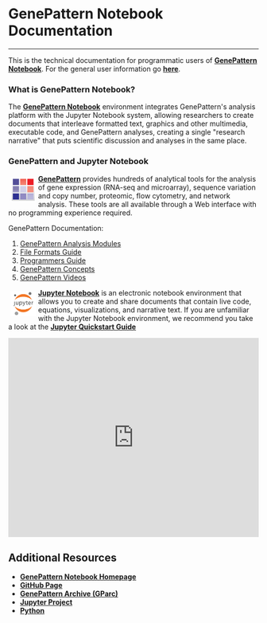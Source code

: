 
# GenePattern Notebook Documentation

---

<!-- |Documentation|Release Notes|
|--|--|
|[Programmatic Features](programmatic/)|[GenePattern Notebook Repository](releases/#genepattern-notebook-repository)|
|[Local Installation](local-installation/)|[GenePattern Notebook Extension](releases/#genepattern-notebook-extension)|
|[For Jupyter Users](jupyter-users)|[GenePattern Python Library](releases/#genepattern-python-library)|
|[FAQ](faq)|[Notebook Tool Manager](releases/#notebook-tool-manager)||
|[Contact](contact)|[Rich Text Editor](releases/#rich-text-editor)|| -->

This is the technical documentation for programmatic users of [**GenePattern Notebook**](http://genepattern-notebook.org). For the general user information go [**here**](http://genepattern-notebook.org/basic-features).

### What is GenePattern Notebook?

The [**GenePattern Notebook**](http://genepattern-notebook.org) environment integrates GenePattern's analysis platform with the Jupyter Notebook system, allowing researchers to create documents that interleave formatted text, graphics and other multimedia, executable code, and GenePattern analyses, creating a single "research narrative" that puts scientific discussion and analyses in the same place.

### GenePattern and Jupyter Notebook

<a href="http://genepattern.org"><img src="img/genepattern.png" width=50px style="float: left; margin: 5px;" id="genepattern-img"></a> [**GenePattern**](https://genepattern.org) provides hundreds of analytical tools for the analysis of gene expression (RNA-seq and microarray), sequence variation and copy number, proteomic, flow cytometry, and network analysis. These tools are all available through a Web interface with no programming experience required.

GenePattern Documentation:  

1. [GenePattern Analysis Modules](https://genepattern.org/modules)
2. [File Formats Guide](https://genepattern.org/file-formats-guide)
3. [Programmers Guide](https://genepattern.org/programmers-guide)
4. [GenePattern Concepts](https://genepattern.org/concepts)
5. [GenePattern Videos](https://genepattern.org/video-tutorials)

<a href="https://jupyter.org"><img src="img/jupyter.png" width=50px style="float: left; margin: 5px;" id="jupyter-img"></a> [**Jupyter Notebook**](https://jupyter.org) is an electronic notebook environment that allows you to create and share documents that contain live code, equations, visualizations, and narrative text. If you are unfamiliar with the Jupyter Notebook environment, we recommend you take a look at the [**Jupyter Quickstart Guide**](https://jupyter.readthedocs.io/en/latest/content-quickstart.html)



<iframe width="100%" height="400px" src="https://www.youtube.com/embed/8npzyGLpUHU" frameborder="0" allowfullscreen="" align="center"></iframe>

## Additional Resources

- [**GenePattern Notebook Homepage**](https://genepattern-notebook.org)
- [**GitHub Page**](https://github.com/genepattern/genepattern-notebook)
- [**GenePattern Archive (GParc)**](http://www.gparc.org/)
- [**Jupyter Project**](http://jupyter.org/)
- [**Python**](https://www.python.org/)